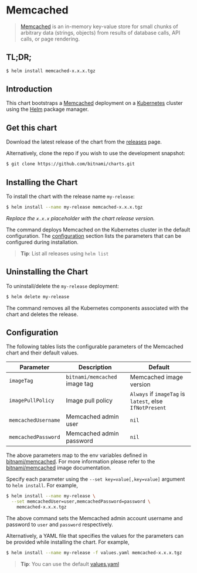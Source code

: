 # Memcached

> [Memcached](https://memcached.org/) is an in-memory key-value store for small chunks of arbitrary data (strings, objects) from results of database calls, API calls, or page rendering.

## TL;DR;

```bash
$ helm install memcached-x.x.x.tgz
```

## Introduction

This chart bootstraps a [Memcached](https://github.com/bitnami/bitnami-docker-memcached) deployment on a [Kubernetes](http://kubernetes.io) cluster using the [Helm](https://helm.sh) package manager.

## Get this chart

Download the latest release of the chart from the [releases](../../../releases) page.

Alternatively, clone the repo if you wish to use the development snapshot:

```bash
$ git clone https://github.com/bitnami/charts.git
```

## Installing the Chart

To install the chart with the release name `my-release`:

```bash
$ helm install --name my-release memcached-x.x.x.tgz
```

*Replace the `x.x.x` placeholder with the chart release version.*

The command deploys Memcached on the Kubernetes cluster in the default configuration. The [configuration](#configuration) section lists the parameters that can be configured during installation.

> **Tip**: List all releases using `helm list`

## Uninstalling the Chart

To uninstall/delete the `my-release` deployment:

```bash
$ helm delete my-release
```

The command removes all the Kubernetes components associated with the chart and deletes the release.

## Configuration

The following tables lists the configurable parameters of the Memcached chart and their default values.

|      Parameter      |          Description          |                         Default                         |
|---------------------|-------------------------------|---------------------------------------------------------|
| `imageTag`          | `bitnami/memcached` image tag | Memcached image version                                 |
| `imagePullPolicy`   | Image pull policy             | `Always` if `imageTag` is `latest`, else `IfNotPresent` |
| `memcachedUsername` | Memcached admin user          | `nil`                                                   |
| `memcachedPassword` | Memcached admin password      | `nil`                                                   |

The above parameters map to the env variables defined in [bitnami/memcached](http://github.com/bitnami/bitnami-docker-memcached). For more information please refer to the [bitnami/memcached](http://github.com/bitnami/bitnami-docker-memcached) image documentation.

Specify each parameter using the `--set key=value[,key=value]` argument to `helm install`. For example,

```bash
$ helm install --name my-release \
  --set memcachedUser=user,memcachedPassword=password \
    memcached-x.x.x.tgz
```

The above command sets the Memcached admin account username and password to `user` and `password` respectively.

Alternatively, a YAML file that specifies the values for the parameters can be provided while installing the chart. For example,

```bash
$ helm install --name my-release -f values.yaml memcached-x.x.x.tgz
```

> **Tip**: You can use the default [values.yaml](values.yaml)

